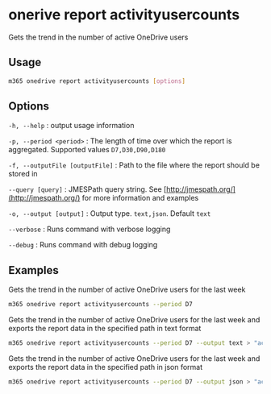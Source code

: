 # onerive report activityusercounts

Gets the trend in the number of active OneDrive users

## Usage

```sh
m365 onedrive report activityusercounts [options]
```

## Options

`-h, --help`
: output usage information

`-p, --period <period>`
: The length of time over which the report is aggregated. Supported values `D7,D30,D90,D180`

`-f, --outputFile [outputFile]`
: Path to the file where the report should be stored in

`--query [query]`
: JMESPath query string. See [http://jmespath.org/](http://jmespath.org/) for more information and examples

`-o, --output [output]`
: Output type. `text,json`. Default `text`

`--verbose`
: Runs command with verbose logging

`--debug`
: Runs command with debug logging

## Examples

Gets the trend in the number of active OneDrive users for the last week

```sh
m365 onedrive report activityusercounts --period D7
```

Gets the trend in the number of active OneDrive users for the last week and exports the report data in the specified path in text format

```sh
m365 onedrive report activityusercounts --period D7 --output text > "activityusercounts.txt"
```

Gets the trend in the number of active OneDrive users for the last week and exports the report data in the specified path in json format

```sh
m365 onedrive report activityusercounts --period D7 --output json > "activityusercounts.json"
```
